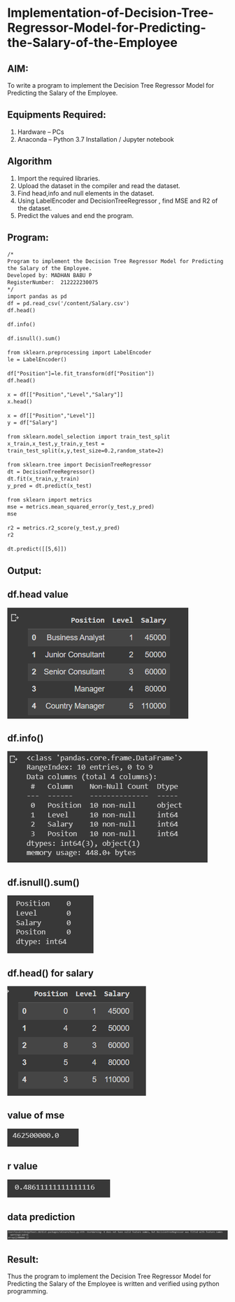 # Implementation-of-Decision-Tree-Regressor-Model-for-Predicting-the-Salary-of-the-Employee

## AIM:
To write a program to implement the Decision Tree Regressor Model for Predicting the Salary of the Employee.

## Equipments Required:
1. Hardware – PCs
2. Anaconda – Python 3.7 Installation / Jupyter notebook

## Algorithm
1. Import the required libraries.
2. Upload the dataset in the compiler and read the dataset.
3. Find head,info and null elements in the dataset.
4. Using LabelEncoder and DecisionTreeRegressor , find MSE and R2 of the dataset.
5. Predict the values and end the program.

## Program:
```
/*
Program to implement the Decision Tree Regressor Model for Predicting the Salary of the Employee.
Developed by: MADHAN BABU P
RegisterNumber:  212222230075
*/
import pandas as pd
df = pd.read_csv('/content/Salary.csv')
df.head()

df.info()

df.isnull().sum()

from sklearn.preprocessing import LabelEncoder
le = LabelEncoder()

df["Position"]=le.fit_transform(df["Position"])
df.head()

x = df[["Position","Level","Salary"]]
x.head()

x = df[["Position","Level"]]
y = df["Salary"]

from sklearn.model_selection import train_test_split
x_train,x_test,y_train,y_test = train_test_split(x,y,test_size=0.2,random_state=2)

from sklearn.tree import DecisionTreeRegressor
dt = DecisionTreeRegressor()
dt.fit(x_train,y_train)
y_pred = dt.predict(x_test)

from sklearn import metrics
mse = metrics.mean_squared_error(y_test,y_pred)
mse

r2 = metrics.r2_score(y_test,y_pred)
r2

dt.predict([[5,6]])
```

## Output:
## df.head value
![output](./a.png)
## df.info()
![output](./b.png)
## df.isnull().sum()
![output](./c.png)
## df.head() for salary
![output](./g.png)
## value of mse
![output](./h.png)
## r value
![output](./i.png)
## data prediction
![output](./j.png)


## Result:
Thus the program to implement the Decision Tree Regressor Model for Predicting the Salary of the Employee is written and verified using python programming.
